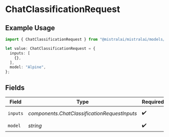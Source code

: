 # ChatClassificationRequest

## Example Usage

```typescript
import { ChatClassificationRequest } from "@mistralai/mistralai/models/components";

let value: ChatClassificationRequest = {
  inputs: [
    {},
  ],
  model: "Alpine",
};
```

## Fields

| Field                                        | Type                                         | Required                                     | Description                                  |
| -------------------------------------------- | -------------------------------------------- | -------------------------------------------- | -------------------------------------------- |
| `inputs`                                     | *components.ChatClassificationRequestInputs* | :heavy_check_mark:                           | Chat to classify                             |
| `model`                                      | *string*                                     | :heavy_check_mark:                           | N/A                                          |
